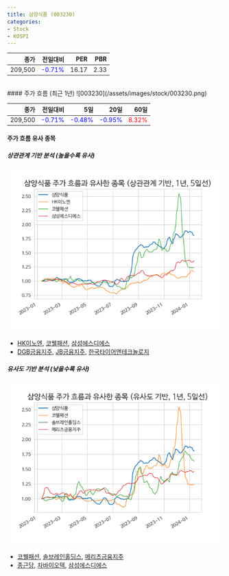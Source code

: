 ```yaml
---
title: 삼양식품 (003230)
categories:
- Stock
- KOSPI
---
```


|종가|전일대비|PER|PBR|
|---:|-------:|--:|---:|
|209,500|<span style="color: blue">-0.71%</span>|16.17|2.33|

<!-- more -->
<br>
#### 주가 흐름 (최근 1년)
![003230](/assets/images/stock/003230.png)

|종가|전일대비|5일|20일|60일|
|---:|-------:|--:|---:|---:|
|209,500|<span style="color: blue">-0.71%</span>|<span style="color: blue">-0.48%</span>|<span style="color: blue">-0.95%</span>|<span style="color: red">8.32%</span>|

<!-- more -->

#### 주가 흐름 유사 종목

##### 상관관계 기반 분석 (높을수록 유사)
![003230](/assets/images/stock/003230_corr.png)
- [HK이노엔](/195940/), [코웰패션](/033290/), [삼성에스디에스](/018260/)
- [DGB금융지주](/139130/), [JB금융지주](/175330/), [한국타이어앤테크놀로지](/161390/)

##### 유사도 기반 분석 (낮을수록 유사)	
![003230](/assets/images/stock/003230_sim.png)
- [코웰패션](/033290/), [솔브레인홀딩스](/036830/), [메리츠금융지주](/138040/)
- [종근당](/185750/), [차바이오텍](/085660/), [삼성에스디에스](/018260/)